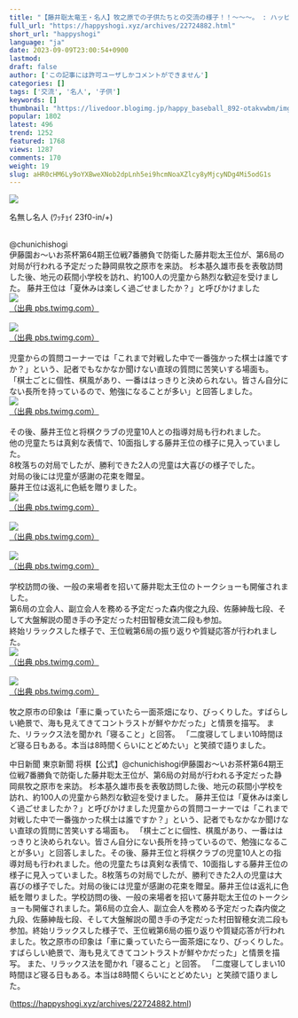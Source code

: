 ```yaml
---
title: "【藤井聡太竜王・名人】牧之原での子供たちとの交流の様子！！～～～。 : ハッピー将棋タイムズ"
full_url: "https://happyshogi.xyz/archives/22724882.html"
short_url: "happyshogi"
language: "ja"
date: 2023-09-09T23:00:54+0900
lastmod: 
draft: false
author: ['この記事には許可ユーザしかコメントができません']
categories: []
tags: ['交流', '名人', '子供']
keywords: []
thumbnail: "https://livedoor.blogimg.jp/happy_baseball_892-otakvwbm/imgs/a/9/a9f2f55b-s.jpg"
popular: 1802
latest: 496
trend: 1252
featured: 1768
views: 1287
comments: 170
weight: 19
slug: aHR0cHM6Ly9oYXBweXNob2dpLnh5ei9hcmNoaXZlcy8yMjcyNDg4Mi5odG1s
---
```


![](https://livedoor.blogimg.jp/happy_baseball_892-otakvwbm/imgs/a/9/a9f2f55b-s.jpg)

<div><p id='resuname593'>名無し名人 (ﾜｯﾁｮｲ 23f0-in/+) </p><br> @chunichishogi <br> 伊藤園お～いお茶杯第64期王位戦7番勝負で防衛した藤井聡太王位が、第6局の対局が行われる予定だった静岡県牧之原市を来訪。 杉本基久雄市長を表敬訪問した後、地元の萩間小学校を訪れ、約100人の児童から熱烈な歓迎を受けました。 藤井王位は「夏休みは楽しく過ごせましたか？」と呼びかけました <br> <a id='img_593_1' class='' target='_blank' href='https://pbs.twimg.com/media/F5UoEarbsAAz3Q7.jpg'><img src='https://livedoor.blogimg.jp/happy_baseball_892-otakvwbm/imgs/4/e/4e64269d.jpg'><br>（出典 pbs.twimg.com）<br></a> <br> <a id='img_593_2' class='' target='_blank' href='https://pbs.twimg.com/media/F5UoNBkaMAAqrXF.jpg'><img src='https://livedoor.blogimg.jp/happy_baseball_892-otakvwbm/imgs/8/b/8b55628a.jpg'><br>（出典 pbs.twimg.com）<br></a> <br> 児童からの質問コーナーでは「これまで対戦した中で一番強かった棋士は誰ですか？」という、記者でもなかなか聞けない直球の質問に苦笑いする場面も。 「棋士ごとに個性、棋風があり、一番ははっきりと決められない。皆さん自分にない長所を持っているので、勉強になることが多い」と回答しました。 <br> <a id='img_593_3' class='' target='_blank' href='https://pbs.twimg.com/media/F5Uo96ea4AA1BZQ.jpg'><img src='https://livedoor.blogimg.jp/happy_baseball_892-otakvwbm/imgs/e/8/e8beceaf.jpg'><br>（出典 pbs.twimg.com）<br></a> <br> その後、藤井王位と将棋クラブの児童10人との指導対局も行われました。 <br> 他の児童たちは真剣な表情で、10面指しする藤井王位の様子に見入っていました。 <br> 8枚落ちの対局でしたが、勝利できた2人の児童は大喜びの様子でした。 <br> 対局の後には児童が感謝の花束を贈呈。 <br> 藤井王位は返礼に色紙を贈りました。 <br> <a id='img_593_4' class='' target='_blank' href='https://pbs.twimg.com/media/F5UpmpPaYAAd61G.jpg'><img src='https://livedoor.blogimg.jp/happy_baseball_892-otakvwbm/imgs/e/3/e30cc99f.jpg'><br>（出典 pbs.twimg.com）<br></a> <br> <a id='img_593_5' class='' target='_blank' href='https://pbs.twimg.com/media/F5UpmpTaQAERW9Y.jpg'><img src='https://livedoor.blogimg.jp/happy_baseball_892-otakvwbm/imgs/b/9/b92dbc55.jpg'><br>（出典 pbs.twimg.com）<br></a> <br> <a id='img_593_6' class='' target='_blank' href='https://pbs.twimg.com/media/F5Uqd5CbEAAwWbY.jpg'><img src='https://livedoor.blogimg.jp/happy_baseball_892-otakvwbm/imgs/a/9/a9f2f55b.jpg'><br>（出典 pbs.twimg.com）<br></a> <br> 学校訪問の後、一般の来場者を招いて藤井聡太王位のトークショーも開催されました。 <br> 第6局の立会人、副立会人を務める予定だった森内俊之九段、佐藤紳哉七段、そして大盤解説の聞き手の予定だった村田智穂女流二段も参加。 <br> 終始リラックスした様子で、王位戦第6局の振り返りや質疑応答が行われました。 <br> <a id='img_593_7' class='' target='_blank' href='https://pbs.twimg.com/media/F5VV_2sb0AAnDfC.jpg'><img src='https://livedoor.blogimg.jp/happy_baseball_892-otakvwbm/imgs/b/c/bc391669.jpg'><br>（出典 pbs.twimg.com）<br></a> <br> <a id='img_593_8' class='' target='_blank' href='https://pbs.twimg.com/media/F5VWDRLbMAAYQWr.jpg'><img src='https://livedoor.blogimg.jp/happy_baseball_892-otakvwbm/imgs/f/0/f0d60734.jpg'><br>（出典 pbs.twimg.com）<br></a> <br> 牧之原市の印象は「車に乗っていたら一面茶畑になり、びっくりした。すばらしい絶景で、海も見えてきてコントラストが鮮やかだった」と情景を描写。 また、リラックス法を聞かれ「寝ること」と回答。 「二度寝してしまい10時間ほど寝る日もある。本当は8時間くらいにとどめたい」と笑顔で語りました。 <p>中日新聞 東京新聞 将棋【公式】@chunichishogi伊藤園お～いお茶杯第64期王位戦7番勝負で防衛した藤井聡太王位が、第6局の対局が行われる予定だった静岡県牧之原市を来訪。 杉本基久雄市長を表敬訪問した後、地元の萩間小学校を訪れ、約100人の児童から熱烈な歓迎を受けました。 藤井王位は「夏休みは楽しく過ごせましたか？」と呼びかけました児童からの質問コーナーでは「これまで対戦した中で一番強かった棋士は誰ですか？」という、記者でもなかなか聞けない直球の質問に苦笑いする場面も。 「棋士ごとに個性、棋風があり、一番ははっきりと決められない。皆さん自分にない長所を持っているので、勉強になることが多い」と回答しました。その後、藤井王位と将棋クラブの児童10人との指導対局も行われました。他の児童たちは真剣な表情で、10面指しする藤井王位の様子に見入っていました。8枚落ちの対局でしたが、勝利できた2人の児童は大喜びの様子でした。対局の後には児童が感謝の花束を贈呈。藤井王位は返礼に色紙を贈りました。学校訪問の後、一般の来場者を招いて藤井聡太王位のトークショーも開催されました。第6局の立会人、副立会人を務める予定だった森内俊之九段、佐藤紳哉七段、そして大盤解説の聞き手の予定だった村田智穂女流二段も参加。終始リラックスした様子で、王位戦第6局の振り返りや質疑応答が行われました。牧之原市の印象は「車に乗っていたら一面茶畑になり、びっくりした。すばらしい絶景で、海も見えてきてコントラストが鮮やかだった」と情景を描写。 また、リラックス法を聞かれ「寝ること」と回答。 「二度寝してしまい10時間ほど寝る日もある。本当は8時間くらいにとどめたい」と笑顔で語りました。</p></div>

(https://happyshogi.xyz/archives/22724882.html)
